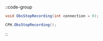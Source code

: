::code-group
  ```csharp [Method]
  void ObsStopRecording(int connection = 0);
  ```
  ```csharp [Example]
  CPH.ObsStopRecording();
  ```
::